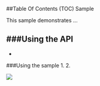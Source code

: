 ##Table Of Contents (TOC) Sample 

This sample demonstrates ...

###Using the API
- 
-

###Using the sample
1. 
2. 

![](/image.png)






